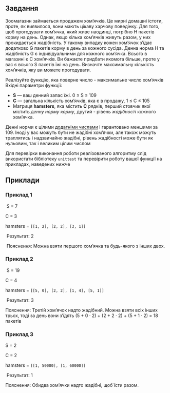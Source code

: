 ## Завдання​

Зоомагазин займається продажем хом’ячкiв. Це мирнi домашнi iстоти, проте, як виявилося, вони мають цiкаву харчову поведiнку.
Для того, щоб прогодувати хом’ячка, який живе наодинцi, потрiбно H пакетiв корму на день.
Однак, якщо кiлька хом’ячкiв живуть разом, у них прокидається жадiбнiсть. У такому випадку кожен хом’ячок з’їдає додатково G пакетiв корму в день за кожного сусiда. Денна норма H та жадiбнiсть G є iндивiдуальними для кожного хом’ячка.
Всього в магазинi є C хом’ячкiв. Ви бажаєте придбати якомога бiльше, проте у вас є всього S пакетiв їжi на день. Визначте максимальну кiлькiсть хом’ячкiв, яку ви можете прогодувати.
​

Реалізуйте функцію, яка поверне число - максимальне число хом’ячкiв
Вхідні параметри функції:
- **S** — ваш денний запас їжi. 0 ≤ S ≤ 109
- **C** — загальна кiлькiсть хом’ячкiв, яка є в продажу, 1 ≤ C ≤ 105
- Матриця **hamsters**, яка містить **С** рядків, перший стовчик якої містить *денну норму корму*, другий - рiвень *жадiбностi* кожного хом’ячка.

Денні норми є цілими <u>додатніми числами</u> і гарантовано меншими за 109. Іноді у вас можуть бути не жадібні хом’ячки, але також можуть траплятись і надзвичайно жадібні, рівень жадібності може бути як нульовим, так і великим цілим числом

Для перевірки виконання роботи реалізованого алгоритму слід використати бібліотеку `unittest` та перевірити роботу вашої функції на прикладах, наведених нижче
​
## Приклади

### Приклад 1
​
S = 7

C = 3

hamsters = `[[1, 2], [2, 2], [3, 1]]`

​
Результат: 2

​
Пояснення: Можна взяти першого хом’ячка та будь-якого з iнших двох.
​
### Приклад 2
​
S  = 19

C = 4

hamsters = `[[5, 0], [2, 2], [1, 4], [5, 1]]`

​
Результат: 3

Пояснення: Третiй хом’ячок надто жадiбний. Можна взяти всiх iнших трьох, тодi за день вони з’їдять (5 + 0 · 2) + (2 + 2 · 2) + (5 + 1 · 2) = 18 пакетiв
​
### Приклад 3
S = 2

C = 2

hamsters = `[[1, 50000], [1, 60000]]`

​
Результат: 1

Пояснення: Обидва хом’ячки надто жадiбнi, щоб їсти разом.
​